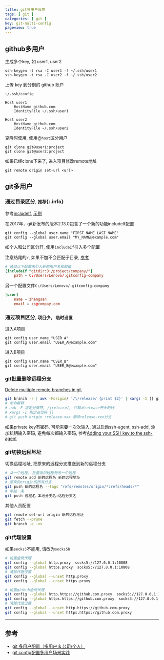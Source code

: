 ```yaml
---
title: git多用户设置
tags: [ git ]
categories: [ git ]
key: git-multi-config
pageview: true
---
```


## github多用户

生成多个key, 如 user1, user2

<!--more-->

```shell
ssh-keygen -t rsa -C user1 -f ~/.ssh/user1
ssh-keygen -t rsa -C user2 -f ~/.ssh/user2
```

上传 key 到分别的 github 账户

`~/.ssh/config`

```ssh
Host user1
    HostName github.com
    IdentityFile ~/.ssh/user1

Host user2
    HostName github.com
    IdentityFile ~/.ssh/user2
```

克隆时使用, 使用@`host`区分用户

```shell
git clone git@user1:project
git clone git@user2:project
```

如果已经clone下来了, 进入项目修改remote地址

```shell
git remote origin set-url <url>
```

## git多用户

### 通过目录区分, `推荐`{:.info}

参考[includeIf](https://git-scm.com/docs/git-config#_includes), [示例](https://git-scm.com/docs/git-config#_example)

在2017年，git新发布的版本2.13.0包含了一个新的功能includeIf配置

```shell
git config --global user.name "FIRST_NAME LAST_NAME"
git config --global user.email "MY_NAME@example.com"
```

如个人和公司区分开, 使用`includeIf`引入多个配置

注意结尾的`/`, 如果不加不会匹配子目录, [参考](https://git-scm.com/docs/git-config#Documentation/git-config.txt-codegitdircode)

```conf
# 通过以下配置来引入新的用户名和邮箱
[includeIf "gitdir:D:/project/company/"]
    path = C:/Users/Lenovo/.gitconfig-company
```

另一个配置文件`C:/Users/Lenovo/.gitconfig-company`

```conf
[user]
    name = zhangsan
    email = zs@compay.com
```

### 通过项目区分, `项目少, 临时设置`

进入A项目

```shell
git config user.name "USER_A"
git config user.email "USER_A@example.com"
```

进入B项目

```shell
git config user.name "USER_B"
git config user.email "USER_B@example.com"
```

### git批量删除远程分支

[Delete multiple remote branches in git](https://stackoverflow.com/questions/10555136/delete-multiple-remote-branches-in-git/30619317)

```sh
git branch -r | awk -Forigin/ '/\/release/ {print $2}' | xargs -I {} git push origin :{}
# 命令解释
# awk -F 指定分隔符, /\release/, 只输出release开头的行
# xargs -I 指定占位符 {}
# git push origin :release-xxx 删除release-xxx分支
```

如果private key有密码, 可能需要一次次输入, 通过启动ssh-agent, ssh-add, 添加私钥输入密码, 避免每次都输入密码, 参考[Adding your SSH key to the ssh-agent](https://docs.github.com/en/authentication/connecting-to-github-with-ssh/generating-a-new-ssh-key-and-adding-it-to-the-ssh-agent#adding-your-ssh-key-to-the-ssh-agent)

### git切换远程地址

切换远程地址, 把原来的远程分支推送到新的远程分支

```sh
# 从一个远程, 批量添加远程到另一个远程
git remote add 新的远程名 新的远程地址
# 原来的origin的所有分支
git push 新的远程名 --tags "refs/remotes/origin/*:refs/heads/*"
# 单独一条
git push 远程名 本地分支名:远程分支名
```

其他人员配置

```sh
git remote set-url origin 新的远程地址
git fetch --prune
git branch -a -vv
```

### git代理设置

如果`socks5`不能用, 请改为`socks5h`

```sh
# 设置全局代理
git config --global http.proxy  socks5://127.0.0.1:10808
git config --global https.proxy  socks5://127.0.0.1:10808
# 清除代理设置
git config --global --unset http.proxy
git config --global --unset https.proxy

# 设置github全局代理
git config --global http.https://github.com.proxy  socks5://127.0.0.1:10808
git config --global https.https://github.com.proxy  socks5://127.0.0.1:10808
# 清除代理设置
git config --global --unset http.https://github.com.proxy
git config --global --unset https.https://github.com.proxy
```

----

## 参考

- [git 多用户配置（多用户 & 公司/个人）](https://segmentfault.com/a/1190000038722640)
- [git config配置多用户场景实践](https://segmentfault.com/a/1190000019714862)
